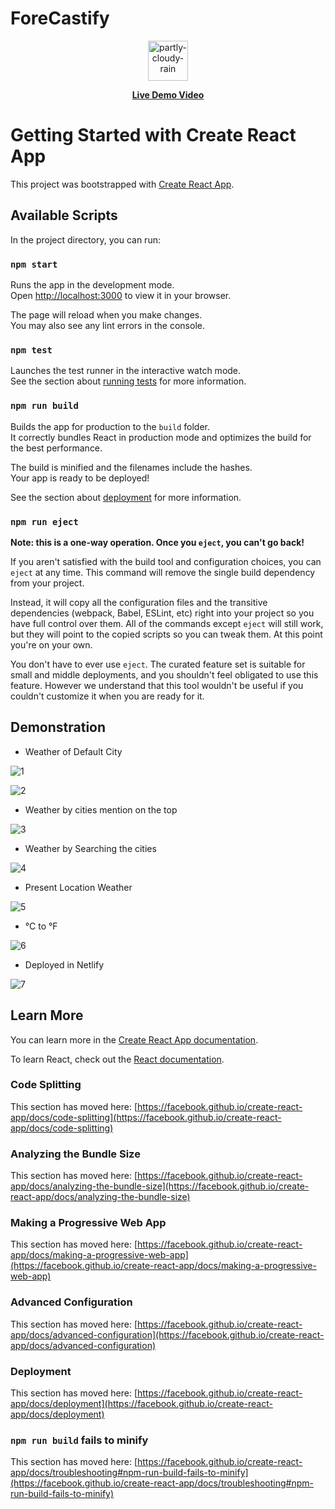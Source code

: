 # ForeCastify

<div align="center">
  <img width="64" height="64" src="https://img.icons8.com/arcade/64/partly-cloudy-rain.png" alt="partly-cloudy-rain"/>
  
</div>



<p align="center">
 <strong> <a href="https://www.linkedin.com/posts/saksham-gupta24_codeclause-weatherapp-weatherforecast-activity-7096360783378317312-udL9?utm_source=share&utm_medium=member_desktop">Live Demo Video</a></strong>
  

  
     


# Getting Started with Create React App

This project was bootstrapped with [Create React App](https://github.com/facebook/create-react-app).

## Available Scripts

In the project directory, you can run:

### `npm start`

Runs the app in the development mode.\
Open [http://localhost:3000](http://localhost:3000) to view it in your browser.

The page will reload when you make changes.\
You may also see any lint errors in the console.

### `npm test`

Launches the test runner in the interactive watch mode.\
See the section about [running tests](https://facebook.github.io/create-react-app/docs/running-tests) for more information.

### `npm run build`

Builds the app for production to the `build` folder.\
It correctly bundles React in production mode and optimizes the build for the best performance.

The build is minified and the filenames include the hashes.\
Your app is ready to be deployed!

See the section about [deployment](https://facebook.github.io/create-react-app/docs/deployment) for more information.

### `npm run eject`

**Note: this is a one-way operation. Once you `eject`, you can't go back!**

If you aren't satisfied with the build tool and configuration choices, you can `eject` at any time. This command will remove the single build dependency from your project.

Instead, it will copy all the configuration files and the transitive dependencies (webpack, Babel, ESLint, etc) right into your project so you have full control over them. All of the commands except `eject` will still work, but they will point to the copied scripts so you can tweak them. At this point you're on your own.

You don't have to ever use `eject`. The curated feature set is suitable for small and middle deployments, and you shouldn't feel obligated to use this feature. However we understand that this tool wouldn't be useful if you couldn't customize it when you are ready for it.


## Demonstration 

- Weather of Default City 

![1](https://github.com/Saksham-Gupta-24/ForeCastify/assets/114461220/bf17eedf-c416-4fe5-9957-5c988627f236)

![2](https://github.com/Saksham-Gupta-24/ForeCastify/assets/114461220/11aa4f15-b897-4181-84a6-3014ccead6cb)

- Weather by cities mention on the top
  
![3](https://github.com/Saksham-Gupta-24/ForeCastify/assets/114461220/507786d8-d38e-42d7-8591-ca3294e7a9bc)

- Weather by Searching the cities

![4](https://github.com/Saksham-Gupta-24/ForeCastify/assets/114461220/47479921-99b5-4e93-a3ea-201f3e9b3cb1)

- Present Location Weather

![5](https://github.com/Saksham-Gupta-24/ForeCastify/assets/114461220/cc3904aa-d7ae-4030-81ae-04197de3c237)

- °C to °F

![6](https://github.com/Saksham-Gupta-24/ForeCastify/assets/114461220/df9cdfda-c40f-4b96-9e21-49876f6f9526)

- Deployed in Netlify 

![7](https://github.com/Saksham-Gupta-24/ForeCastify/assets/114461220/a8b6e4cc-8104-40cc-b132-4212741f028d)


## Learn More

You can learn more in the [Create React App documentation](https://facebook.github.io/create-react-app/docs/getting-started).

To learn React, check out the [React documentation](https://reactjs.org/).

### Code Splitting

This section has moved here: [https://facebook.github.io/create-react-app/docs/code-splitting](https://facebook.github.io/create-react-app/docs/code-splitting)

### Analyzing the Bundle Size

This section has moved here: [https://facebook.github.io/create-react-app/docs/analyzing-the-bundle-size](https://facebook.github.io/create-react-app/docs/analyzing-the-bundle-size)

### Making a Progressive Web App

This section has moved here: [https://facebook.github.io/create-react-app/docs/making-a-progressive-web-app](https://facebook.github.io/create-react-app/docs/making-a-progressive-web-app)

### Advanced Configuration

This section has moved here: [https://facebook.github.io/create-react-app/docs/advanced-configuration](https://facebook.github.io/create-react-app/docs/advanced-configuration)

### Deployment

This section has moved here: [https://facebook.github.io/create-react-app/docs/deployment](https://facebook.github.io/create-react-app/docs/deployment)

### `npm run build` fails to minify

This section has moved here: [https://facebook.github.io/create-react-app/docs/troubleshooting#npm-run-build-fails-to-minify](https://facebook.github.io/create-react-app/docs/troubleshooting#npm-run-build-fails-to-minify)
